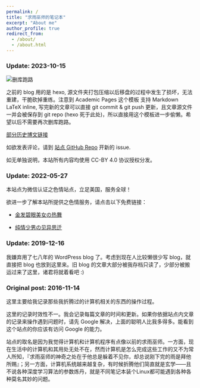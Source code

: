 ```yaml
---
permalink: /
title: "求雨巫师的笔记本"
excerpt: "About me"
author_profile: true
redirect_from: 
  - /about/
  - /about.html
---
```


### Update: 2023-10-15

![删库跑路](https://enigmahuang.github.io/images/shankupaolu.png)

之前的 blog 用的是 hexo, 源文件夹打包压缩以后移盘的过程中发生了损坏，无法重建，干脆砍掉重练。注意到 Academic Pages 这个模板 支持 Markdown LaTeX inline, 写完新的文章可以直接 git commit & git push 更新，且文章源文件一并会被保存到 git repo (hexo 死于此处)，所以直接用这个模板进一步偷懒。希望以后不需要再次删库跑路。

[部分历史博文链接](https://enigmahuang.me/posts/2023/10/old-blog-archive/)

如欲发表评论，请到 [站点 GitHub Repo](https://github.com/EnigmaHuang/enigmahuang.github.io) 开新的 issue.

如无单独说明，本站所有内容均使用 CC-BY 4.0 协议授权分发。

### Update: 2022-05-27

本站点为微信认证之色情站点，立足美国，服务全球！

欲进一步了解本站所提供之色情服务，请点击以下免费链接：

* [金发碧眼美女の热舞](https://www.youtube.com/watch?v=dQw4w9WgXcQ)

* [纯情少男の见异思迁](https://www.acfun.cn/v/ac49890)

### Update: 2019-12-16

我嫌弃用了七八年的 WordPress blog 了。考虑到现在人比较懒很少写 blog，就直接把 blog 也放到这里来。旧 blog 的文章大部分被我存档只读了，少部分被搬运过来了这里，诸君将就着看吧 :)

### Original post: 2016-11-14

这里主要给我记录那些我折腾过的计算机相关的东西的操作过程。

这里的记录时效性不一。我会记录每篇文章的时间和更新。如果你依据站点内文章的记录来操作遇到问题时，请先 Google 解决，上面的聪明人比我多得多。能看到这个站点的你应该有访问 Google 的能力。

站点的取名是因为我觉得计算机和计算机程序有点像以前的求雨巫师。一方面，现在生活中的计算机和其用处无处不在，然而计算机是怎么完成这些工作的又不为常人所知，『求雨巫师的神奇之处在于他总是躲着不见你，却总说刚下完的雨是拜他所赐』；另一方面，计算机系统越来越复杂，有时候折腾他们简直就是玄学——且不说各种深度学习算法的参数炼丹，就是不同笔记本装个Linux都可能遇到各种各种莫名其妙的问题。
